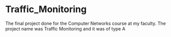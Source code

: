# Traffic_Monitoring
The final project done for the Computer Networks course at my faculty. The project name was Traffic Monitoring and it was of type A
